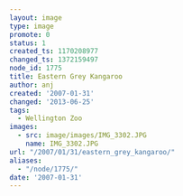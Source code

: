 ```yaml
---
layout: image
type: image
promote: 0
status: 1
created_ts: 1170208977
changed_ts: 1372159497
node_id: 1775
title: Eastern Grey Kangaroo
author: anj
created: '2007-01-31'
changed: '2013-06-25'
tags:
  - Wellington Zoo
images:
  - src: image/images/IMG_3302.JPG
    name: IMG_3302.JPG
url: "/2007/01/31/eastern_grey_kangaroo/"
aliases:
  - "/node/1775/"
date: '2007-01-31'
---
```


